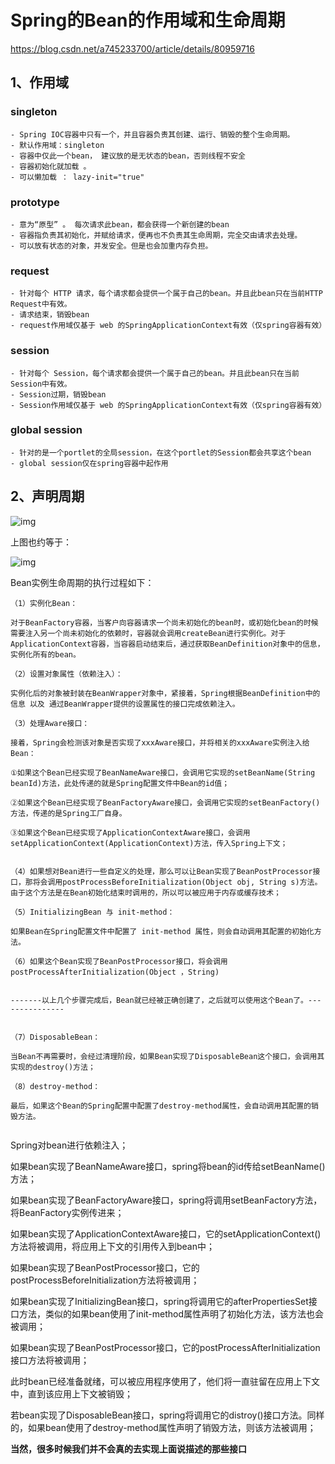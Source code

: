 # Spring的Bean的作用域和生命周期

https://blog.csdn.net/a745233700/article/details/80959716



## 1、作用域

### singleton

```
- Spring IOC容器中只有一个，并且容器负责其创建、运行、销毁的整个生命周期。
- 默认作用域：singleton
- 容器中仅此一个bean， 建议放的是无状态的bean，否则线程不安全
- 容器初始化就加载 。 
- 可以懒加载 ： lazy-init="true" 
```

### prototype

```
- 意为“原型” 。 每次请求此bean，都会获得一个新创建的bean 
- 容器指负责其初始化，并赋给请求，便再也不负责其生命周期，完全交由请求去处理。
- 可以放有状态的对象，并发安全。但是也会加重内存负担。
```

### request

```
- 针对每个 HTTP 请求，每个请求都会提供一个属于自己的bean。并且此bean只在当前HTTP Request中有效。
- 请求结束，销毁bean
- request作用域仅基于 web 的SpringApplicationContext有效（仅spring容器有效）
```

### session

```
- 针对每个 Session，每个请求都会提供一个属于自己的bean。并且此bean只在当前Session中有效。
- Session过期，销毁bean
- Session作用域仅基于 web 的SpringApplicationContext有效（仅spring容器有效）
```

### global session

```
- 针对的是一个portlet的全局session，在这个portlet的Session都会共享这个bean
- global session仅在spring容器中起作用
```



## 2、声明周期



![img](https://img-blog.csdn.net/20160417164808359?watermark/2/text/aHR0cDovL2Jsb2cuY3Nkbi5uZXQv/font/5a6L5L2T/fontsize/400/fill/I0JBQkFCMA==/dissolve/70/gravity/Center)

上图也约等于：

![img](https://upload-images.jianshu.io/upload_images/4638441-05bf2b9b2f2a01d4.png?imageMogr2/auto-orient/strip%7CimageView2/2/w/1240)

Bean实例生命周期的执行过程如下：

```
（1）实例化Bean：

对于BeanFactory容器，当客户向容器请求一个尚未初始化的bean时，或初始化bean的时候需要注入另一个尚未初始化的依赖时，容器就会调用createBean进行实例化。对于ApplicationContext容器，当容器启动结束后，通过获取BeanDefinition对象中的信息，实例化所有的bean。

（2）设置对象属性（依赖注入）：

实例化后的对象被封装在BeanWrapper对象中，紧接着，Spring根据BeanDefinition中的信息 以及 通过BeanWrapper提供的设置属性的接口完成依赖注入。

（3）处理Aware接口：

接着，Spring会检测该对象是否实现了xxxAware接口，并将相关的xxxAware实例注入给Bean：

①如果这个Bean已经实现了BeanNameAware接口，会调用它实现的setBeanName(String beanId)方法，此处传递的就是Spring配置文件中Bean的id值；

②如果这个Bean已经实现了BeanFactoryAware接口，会调用它实现的setBeanFactory()方法，传递的是Spring工厂自身。

③如果这个Bean已经实现了ApplicationContextAware接口，会调用setApplicationContext(ApplicationContext)方法，传入Spring上下文；


（4）如果想对Bean进行一些自定义的处理，那么可以让Bean实现了BeanPostProcessor接口，那将会调用postProcessBeforeInitialization(Object obj, String s)方法。由于这个方法是在Bean初始化结束时调用的，所以可以被应用于内存或缓存技术；

（5）InitializingBean 与 init-method：

如果Bean在Spring配置文件中配置了 init-method 属性，则会自动调用其配置的初始化方法。

（6）如果这个Bean实现了BeanPostProcessor接口，将会调用postProcessAfterInitialization(Object ，String)


-------以上几个步骤完成后，Bean就已经被正确创建了，之后就可以使用这个Bean了。---------------


（7）DisposableBean：

当Bean不再需要时，会经过清理阶段，如果Bean实现了DisposableBean这个接口，会调用其实现的destroy()方法；

（8）destroy-method：

最后，如果这个Bean的Spring配置中配置了destroy-method属性，会自动调用其配置的销毁方法。


```



Spring对bean进行依赖注入；

如果bean实现了BeanNameAware接口，spring将bean的id传给setBeanName()方法；

如果bean实现了BeanFactoryAware接口，spring将调用setBeanFactory方法，将BeanFactory实例传进来；

如果bean实现了ApplicationContextAware接口，它的setApplicationContext()方法将被调用，将应用上下文的引用传入到bean中；

如果bean实现了BeanPostProcessor接口，它的postProcessBeforeInitialization方法将被调用；

如果bean实现了InitializingBean接口，spring将调用它的afterPropertiesSet接口方法，类似的如果bean使用了init-method属性声明了初始化方法，该方法也会被调用；

如果bean实现了BeanPostProcessor接口，它的postProcessAfterInitialization接口方法将被调用；

此时bean已经准备就绪，可以被应用程序使用了，他们将一直驻留在应用上下文中，直到该应用上下文被销毁；

若bean实现了DisposableBean接口，spring将调用它的distroy()接口方法。同样的，如果bean使用了destroy-method属性声明了销毁方法，则该方法被调用；



**当然，很多时候我们并不会真的去实现上面说描述的那些接口**

